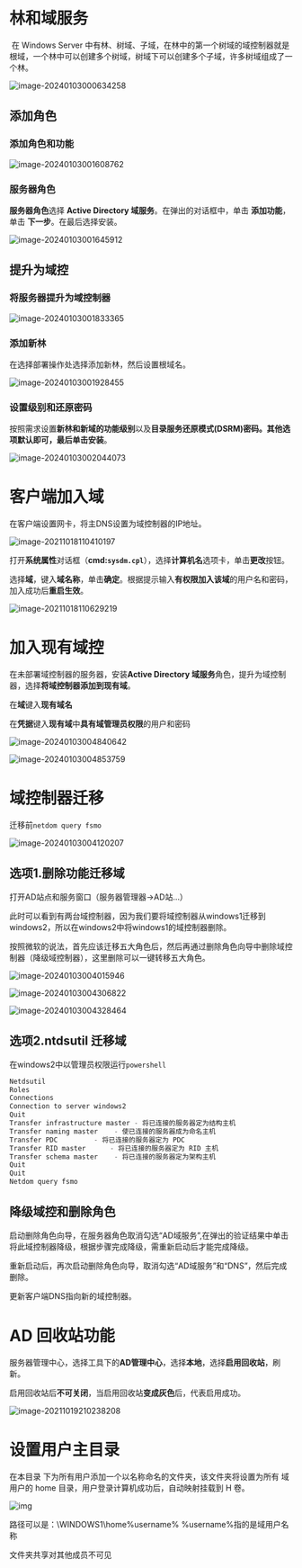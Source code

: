 # 林和域服务

​	在 Windows Server 中有林、树域、子域，在林中的第一个树域的域控制器就是根域，一个林中可以创建多个树域，树域下可以创建多个子域，许多树域组成了一个林。

![image-20240103000634258](images/%E6%9E%97%E5%92%8C%E5%9F%9F%E6%8E%A7.assets/image-20240103000634258.png)



## 添加角色

### 添加角色和功能

![image-20240103001608762](images/%E6%9E%97%E5%92%8C%E5%9F%9F%E6%8E%A7.assets/image-20240103001608762.png)



### 服务器角色

**服务器角色**选择 **Active Directory 域服务**。在弹出的对话框中，单击 **添加功能**，单击 **下一步**。在最后选择安装。

![image-20240103001645912](images/%E6%9E%97%E5%92%8C%E5%9F%9F%E6%8E%A7.assets/image-20240103001645912.png)



## 提升为域控

### 将服务器提升为域控制器

![image-20240103001833365](images/%E6%9E%97%E5%92%8C%E5%9F%9F%E6%8E%A7.assets/image-20240103001833365.png)



### 添加新林

在选择部署操作处选择添加新林，然后设置根域名。

![image-20240103001928455](images/%E6%9E%97%E5%92%8C%E5%9F%9F%E6%8E%A7.assets/image-20240103001928455.png)



### 设置级别和还原密码

按照需求设置**新林和新域的功能级别**以及**目录服务还原模式(DSRM)**密码。**其他选项默认**即可，最后单击**安装**。

![image-20240103002044073](images/%E6%9E%97%E5%92%8C%E5%9F%9F%E6%8E%A7.assets/image-20240103002044073.png)



# 客户端加入域

在客户端设置网卡，将主DNS设置为域控制器的IP地址。

![image-20211018110410197](images/%E6%9E%97%E5%92%8C%E5%9F%9F%E6%8E%A7.assets/image-20211018110410197.png)



打开**系统属性**对话框（**cmd:`sysdm.cpl`**），选择**计算机名**选项卡，单击**更改**按钮。

选择**域**，键入**域名称**，单击**确定**。根据提示输入**有权限加入该域**的用户名和密码，加入成功后**重启生效**。

![image-20211018110629219](images/%E6%9E%97%E5%92%8C%E5%9F%9F%E6%8E%A7.assets/image-20211018110629219.png)



# 加入现有域控

在未部署域控制器的服务器，安装**Active Directory 域服务**角色，提升为域控制器，选择**将域控制器添加到现有域**。

在**域**键入**现有域名**	

在**凭据**键入**现有域**中**具有域管理员权限**的用户和密码

![image-20240103004840642](images/%E6%9E%97%E5%92%8C%E5%9F%9F%E6%8E%A7.assets/image-20240103004840642.png)

![image-20240103004853759](images/%E6%9E%97%E5%92%8C%E5%9F%9F%E6%8E%A7.assets/image-20240103004853759.png)



# 域控制器迁移

迁移前`netdom query fsmo`

![image-20240103004120207](images/%E6%9E%97%E5%92%8C%E5%9F%9F%E6%8E%A7.assets/image-20240103004120207.png)

## 选项1.删除功能迁移域

打开AD站点和服务窗口（服务器管理器->AD站…）

此时可以看到有两台域控制器，因为我们要将域控制器从windows1迁移到windows2，所以在windows2中将windows1的域控制器删除。

按照微软的说法，首先应该迁移五大角色后，然后再通过删除角色向导中删除域控制器（降级域控制器），这里删除可以一键转移五大角色。



![image-20240103004015946](images/%E6%9E%97%E5%92%8C%E5%9F%9F%E6%8E%A7.assets/image-20240103004015946.png)

![image-20240103004306822](images/%E6%9E%97%E5%92%8C%E5%9F%9F%E6%8E%A7.assets/image-20240103004306822.png)

![image-20240103004328464](images/%E6%9E%97%E5%92%8C%E5%9F%9F%E6%8E%A7.assets/image-20240103004328464.png)

## 选项2.ntdsutil 迁移域

在windows2中以管理员权限运行`powershell`

```powershell
Netdsutil
Roles
Connections
Connection to server windows2
Quit
Transfer infrastructure master - 将已连接的服务器定为结构主机
Transfer naming master    - 使已连接的服务器成为命名主机
Transfer PDC         - 将已连接的服务器定为 PDC
Transfer RID master      - 将已连接的服务器定为 RID 主机
Transfer schema master    - 将已连接的服务器定为架构主机
Quit
Quit
Netdom query fsmo
```



## 降级域控和删除角色

启动删除角色向导，在服务器角色取消勾选“AD域服务”,在弹出的验证结果中单击将此域控制器降级，根据步骤完成降级，需重新启动后才能完成降级。

重新启动后，再次启动删除角色向导，取消勾选“AD域服务”和“DNS”，然后完成删除。

更新客户端DNS指向新的域控制器。



# AD 回收站功能

服务器管理中心，选择工具下的**AD管理中心**，选择**本地**，选择**启用回收站**，刷新。

启用回收站后**不可关闭**，当启用回收站**变成灰色**后，代表启用成功。

![image-20211019210238208](images/%E6%9E%97%E5%92%8C%E5%9F%9F%E6%8E%A7.assets/image-20211019210238208.png)



# 设置用户主目录

在本目录 下为所有用户添加一个以名称命名的文件夹，该文件夹将设置为所有 域用户的 home 目录，用户登录计算机成功后，自动映射挂载到 H 卷。

![img](images/%E6%9E%97%E5%92%8C%E5%9F%9F%E6%8E%A7.assets/clip_image012.jpg)

路径可以是：\\WINDOWS1\home\%username%  %username%指的是域用户名称

文件夹共享对其他成员不可见

